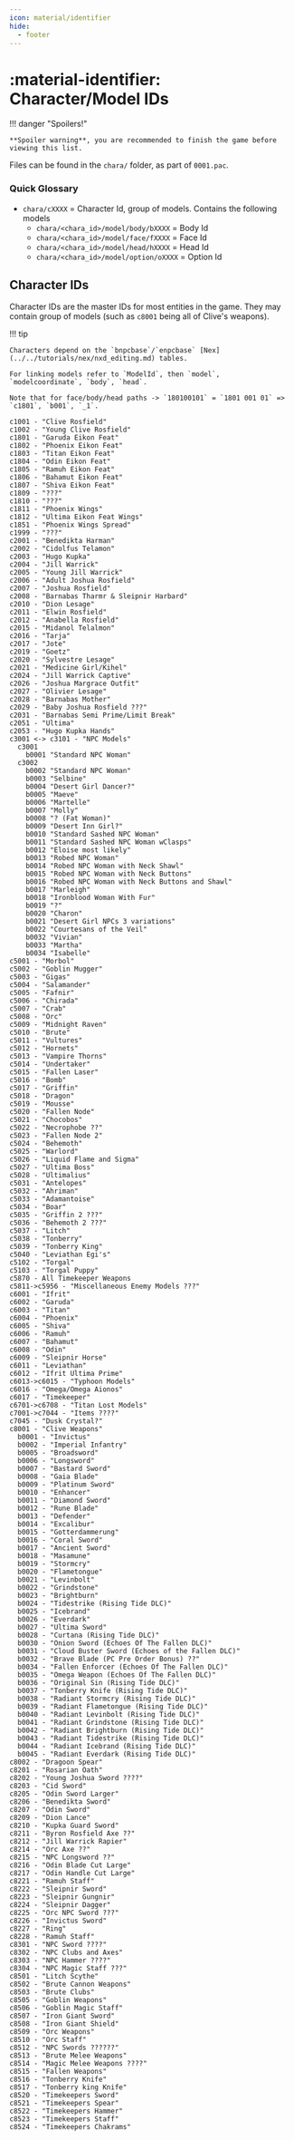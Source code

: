 ```yaml
---
icon: material/identifier
hide:
  - footer
---
```


# :material-identifier: Character/Model IDs

!!! danger "Spoilers!"
    
    **Spoiler warning**, you are recommended to finish the game before viewing this list.

Files can be found in the `chara/` folder, as part of `0001.pac`.

### Quick Glossary

* `chara/cXXXX` = Character Id, group of models. Contains the following models
    * `chara/<chara_id>/model/body/bXXXX` = Body Id
    * `chara/<chara_id>/model/face/fXXXX` = Face Id
    * `chara/<chara_id>/model/head/hXXXX` = Head Id
    * `chara/<chara_id>/model/option/oXXXX` = Option Id

## Character IDs

Character IDs are the master IDs for most entities in the game. They may contain group of models (such as `c8001` being all of Clive's weapons).

!!! tip

    Characters depend on the `bnpcbase`/`enpcbase` [Nex](../../tutorials/nex/nxd_editing.md) tables.

    For linking models refer to `ModelId`, then `model`, `modelcoordinate`, `body`, `head`. 
    
    Note that for face/body/head paths -> `180100101` = `1801 001 01` => `c1801`, `b001`, `_1`.

```{ .sh .no-copy .annotate }
c1001 - "Clive Rosfield"
c1002 - "Young Clive Rosfield"
c1801 - "Garuda Eikon Feat"
c1802 - "Phoenix Eikon Feat"
c1803 - "Titan Eikon Feat"
c1804 - "Odin Eikon Feat"
c1805 - "Ramuh Eikon Feat"
c1806 - "Bahamut Eikon Feat"
c1807 - "Shiva Eikon Feat"
c1809 - "???"
c1810 - "???"
c1811 - "Phoenix Wings"
c1812 - "Ultima Eikon Feat Wings"
c1851 - "Phoenix Wings Spread"
c1999 - "???"
c2001 - "Benedikta Harman"
c2002 - "Cidolfus Telamon"
c2003 - "Hugo Kupka"
c2004 - "Jill Warrick"
c2005 - "Young Jill Warrick"
c2006 - "Adult Joshua Rosfield"
c2007 - "Joshua Rosfield"
c2008 - "Barnabas Tharmr & Sleipnir Harbard"
c2010 - "Dion Lesage"
c2011 - "Elwin Rosfield"
c2012 - "Anabella Rosfield"
c2015 - "Midanol Telalmon"
c2016 - "Tarja"
c2017 - "Jote"
c2019 - "Goetz"
c2020 - "Sylvestre Lesage"
c2021 - "Medicine Girl/Kihel"
c2024 - "Jill Warrick Captive"
c2026 - "Joshua Margrace Outfit"
c2027 - "Olivier Lesage"
c2028 - "Barnabas Mother"
c2029 - "Baby Joshua Rosfield ???"
c2031 - "Barnabas Semi Prime/Limit Break"
c2051 - "Ultima"
c2053 - "Hugo Kupka Hands"
c3001 <-> c3101 - "NPC Models"
  c3001
    b0001 "Standard NPC Woman"
  c3002
    b0002 "Standard NPC Woman"
    b0003 "Selbine"
    b0004 "Desert Girl Dancer?"
    b0005 "Maeve"
    b0006 "Martelle"
    b0007 "Molly"
    b0008 "? (Fat Woman)"
    b0009 "Desert Inn Girl?"
    b0010 "Standard Sashed NPC Woman"
    b0011 "Standard Sashed NPC Woman wClasps"
    b0012 "Eloise most likely"
    b0013 "Robed NPC Woman"
    b0014 "Robed NPC Woman with Neck Shawl"
    b0015 "Robed NPC Woman with Neck Buttons"
    b0016 "Robed NPC Woman with Neck Buttons and Shawl"
    b0017 "Marleigh"
    b0018 "Ironblood Woman With Fur"
    b0019 "?"
    b0020 "Charon"
    b0021 "Desert Girl NPCs 3 variations"
    b0022 "Courtesans of the Veil"
    b0032 "Vivian"
    b0033 "Martha"
    b0034 "Isabelle"
c5001 - "Morbol"
c5002 - "Goblin Mugger"
c5003 - "Gigas"
c5004 - "Salamander"
c5005 - "Fafnir"
c5006 - "Chirada"
c5007 - "Crab"
c5008 - "Orc"
c5009 - "Midnight Raven"
c5010 - "Brute"
c5011 - "Vultures"
c5012 - "Hornets"
c5013 - "Vampire Thorns"
c5014 - "Undertaker"
c5015 - "Fallen Laser"
c5016 - "Bomb"
c5017 - "Griffin"
c5018 - "Dragon"
c5019 - "Mousse"
c5020 - "Fallen Node"
c5021 - "Chocobos"
c5022 - "Necrophobe ??"
c5023 - "Fallen Node 2"
c5024 - "Behemoth"
c5025 - "Warlord"
c5026 - "Liquid Flame and Sigma"
c5027 - "Ultima Boss"
c5028 - "Ultimalius"
c5031 - "Antelopes"
c5032 - "Ahriman"
c5033 - "Adamantoise"
c5034 - "Boar"
c5035 - "Griffin 2 ???"
c5036 - "Behemoth 2 ???"
c5037 - "Litch"
c5038 - "Tonberry"
c5039 - "Tonberry King"
c5040 - "Leviathan Egi's"
c5102 - "Torgal"
c5103 - "Torgal Puppy"
c5870 - All Timekeeper Weapons
c5811->c5956 - "Miscellaneous Enemy Models ???"
c6001 - "Ifrit"
c6002 - "Garuda"
c6003 - "Titan"
c6004 - "Phoenix"
c6005 - "Shiva"
c6006 - "Ramuh"
c6007 - "Bahamut"
c6008 - "Odin"
c6009 - "Sleipnir Horse"
c6011 - "Leviathan"
c6012 - "Ifrit Ultima Prime"
c6013->c6015 - "Typhoon Models"
c6016 - "Omega/Omega Aionos"
c6017 - "Timekeeper"
c6701->c6708 - "Titan Lost Models"
c7001->c7044 - "Items ????"
c7045 - "Dusk Crystal?"
c8001 - "Clive Weapons"
  b0001 - "Invictus"
  b0002 - "Imperial Infantry"
  b0005 - "Broadsword"
  b0006 - "Longsword"
  b0007 - "Bastard Sword"
  b0008 - "Gaia Blade"
  b0009 - "Platinum Sword"
  b0010 - "Enhancer"
  b0011 - "Diamond Sword"
  b0012 - "Rune Blade"
  b0013 - "Defender"
  b0014 - "Excalibur"
  b0015 - "Gotterdammerung"
  b0016 - "Coral Sword"
  b0017 - "Ancient Sword"
  b0018 - "Masamune"
  b0019 - "Stormcry"
  b0020 - "Flametongue"
  b0021 - "Levinbolt"
  b0022 - "Grindstone"
  b0023 - "Brightburn"
  b0024 - "Tidestrike (Rising Tide DLC)"
  b0025 - "Icebrand"
  b0026 - "Everdark"
  b0027 - "Ultima Sword"
  b0028 - "Curtana (Rising Tide DLC)"
  b0030 - "Onion Sword (Echoes Of The Fallen DLC)"
  b0031 - "Cloud Buster Sword (Echoes of the Fallen DLC)"
  b0032 - "Brave Blade (PC Pre Order Bonus) ??"
  b0034 - "Fallen Enforcer (Echoes Of The Fallen DLC)"
  b0035 - "Omega Weapon (Echoes Of The Fallen DLC)"
  b0036 - "Original Sin (Rising Tide DLC)"
  b0037 - "Tonberry Knife (Rising Tide DLC)"
  b0038 - "Radiant Stormcry (Rising Tide DLC)"
  b0039 - "Radiant Flametongue (Rising Tide DLC)"
  b0040 - "Radiant Levinbolt (Rising Tide DLC)"
  b0041 - "Radiant Grindstone (Rising Tide DLC)"
  b0042 - "Radiant Brightburn (Rising Tide DLC)"
  b0043 - "Radiant Tidestrike (Rising Tide DLC)"
  b0044 - "Radiant Icebrand (Rising Tide DLC)"
  b0045 - "Radiant Everdark (Rising Tide DLC)"
c8002 - "Dragoon Spear"
c8201 - "Rosarian Oath"
c8202 - "Young Joshua Sword ????"
c8203 - "Cid Sword"
c8205 - "Odin Sword Larger"
c8206 - "Benedikta Sword"
c8207 - "Odin Sword"
c8209 - "Dion Lance"
c8210 - "Kupka Guard Sword"
c8211 - "Byron Rosfield Axe ??"
c8212 - "Jill Warrick Rapier"
c8214 - "Orc Axe ??"
c8215 - "NPC Longsword ??"
c8216 - "Odin Blade Cut Large"
c8217 - "Odin Handle Cut Large"
c8221 - "Ramuh Staff"
c8222 - "Sleipnir Sword"
c8223 - "Sleipnir Gungnir"
c8224 - "Sleipnir Dagger"
c8225 - "Orc NPC Sword ???"
c8226 - "Invictus Sword"
c8227 - "Ring"
c8228 - "Ramuh Staff"
c8301 - "NPC Sword ????"
c8302 - "NPC Clubs and Axes"
c8303 - "NPC Hammer ????"
c8304 - "NPC Magic Staff ???"
c8501 - "Litch Scythe"
c8502 - "Brute Cannon Weapons"
c8503 - "Brute Clubs"
c8505 - "Goblin Weapons"
c8506 - "Goblin Magic Staff"
c8507 - "Iron Giant Sword"
c8508 - "Iron Giant Shield"
c8509 - "Orc Weapons"
c8510 - "Orc Staff"
c8512 - "NPC Swords ??????"
c8513 - "Brute Melee Weapons"
c8514 - "Magic Melee Weapons ????"
c8515 - "Fallen Weapons"
c8516 - "Tonberry Knife"
c8517 - "Tonberry king Knife"
c8520 - "Timekeepers Sword"
c8521 - "Timekeepers Spear"
c8522 - "Timekeepers Hammer"
c8523 - "Timekeepers Staff"
c8524 - "Timekeepers Chakrams"
```